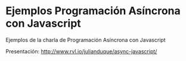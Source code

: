 Ejemplos Programación Asíncrona con Javascript
=========================

Ejemplos de la charla de Programación Asíncrona con Javascript

Presentación: http://www.rvl.io/julianduque/async-javascript/
